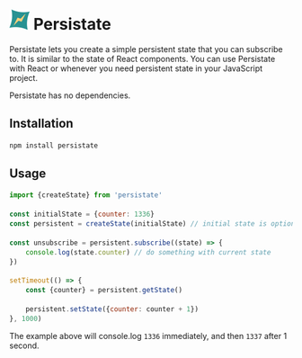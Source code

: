 # <img src="logo/logo.png" /> Persistate

Persistate lets you create a simple persistent state that you can subscribe to.
It is similar to the state of React components.
You can use Persistate with React or whenever you need persistent state in your JavaScript project.

Persistate has no dependencies.


## Installation

```sh
npm install persistate
```


## Usage

```js
import {createState} from 'persistate'

const initialState = {counter: 1336}
const persistent = createState(initialState) // initial state is optional (defaults to {})

const unsubscribe = persistent.subscribe((state) => {
    console.log(state.counter) // do something with current state
})

setTimeout(() => {
    const {counter} = persistent.getState()

    persistent.setState({counter: counter + 1})
}, 1000)
```

The example above will console.log `1336` immediately, and then `1337` after 1 second.
